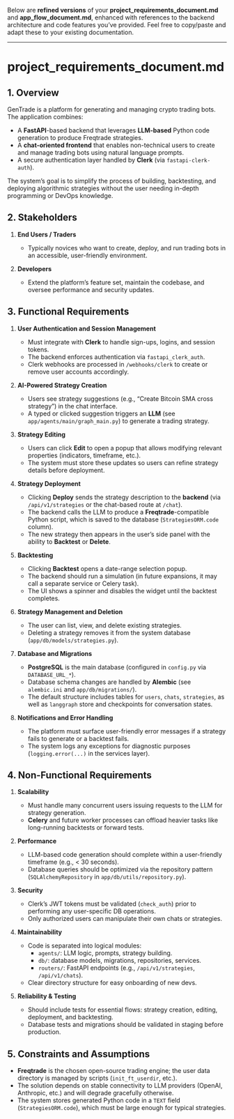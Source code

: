 Below are **refined versions** of your **project_requirements_document.md** and **app_flow_document.md**, enhanced with references to the backend architecture and code features you’ve provided. Feel free to copy/paste and adapt these to your existing documentation.

---

# project_requirements_document.md

## 1. Overview

GenTrade is a platform for generating and managing crypto trading bots. The application combines:

- A **FastAPI**-based backend that leverages **LLM-based** Python code generation to produce Freqtrade strategies.
- A **chat-oriented frontend** that enables non-technical users to create and manage trading bots using natural language prompts.
- A secure authentication layer handled by **Clerk** (via `fastapi-clerk-auth`).

The system’s goal is to simplify the process of building, backtesting, and deploying algorithmic strategies without the user needing in-depth programming or DevOps knowledge.

## 2. Stakeholders

1. **End Users / Traders**

   - Typically novices who want to create, deploy, and run trading bots in an accessible, user-friendly environment.

2. **Developers**
   - Extend the platform’s feature set, maintain the codebase, and oversee performance and security updates.

## 3. Functional Requirements

1. **User Authentication and Session Management**

   - Must integrate with **Clerk** to handle sign-ups, logins, and session tokens.
   - The backend enforces authentication via `fastapi_clerk_auth`.
   - Clerk webhooks are processed in `/webhooks/clerk` to create or remove user accounts accordingly.

2. **AI-Powered Strategy Creation**

   - Users see strategy suggestions (e.g., “Create Bitcoin SMA cross strategy”) in the chat interface.
   - A typed or clicked suggestion triggers an **LLM** (see `app/agents/main/graph_main.py`) to generate a trading strategy.

3. **Strategy Editing**

   - Users can click **Edit** to open a popup that allows modifying relevant properties (indicators, timeframe, etc.).
   - The system must store these updates so users can refine strategy details before deployment.

4. **Strategy Deployment**

   - Clicking **Deploy** sends the strategy description to the **backend** (via `/api/v1/strategies` or the chat-based route at `/chat`).
   - The backend calls the LLM to produce a **Freqtrade**-compatible Python script, which is saved to the database (`StrategiesORM.code` column).
   - The new strategy then appears in the user’s side panel with the ability to **Backtest** or **Delete**.

5. **Backtesting**

   - Clicking **Backtest** opens a date-range selection popup.
   - The backend should run a simulation (in future expansions, it may call a separate service or Celery task).
   - The UI shows a spinner and disables the widget until the backtest completes.

6. **Strategy Management and Deletion**

   - The user can list, view, and delete existing strategies.
   - Deleting a strategy removes it from the system database (`app/db/models/strategies.py`).

7. **Database and Migrations**

   - **PostgreSQL** is the main database (configured in `config.py` via `DATABASE_URL_*`).
   - Database schema changes are handled by **Alembic** (see `alembic.ini` and `app/db/migrations/`).
   - The default structure includes tables for `users`, `chats`, `strategies`, as well as `langgraph` store and checkpoints for conversation states.

8. **Notifications and Error Handling**
   - The platform must surface user-friendly error messages if a strategy fails to generate or a backtest fails.
   - The system logs any exceptions for diagnostic purposes (`logging.error(...)` in the services layer).

## 4. Non-Functional Requirements

1. **Scalability**

   - Must handle many concurrent users issuing requests to the LLM for strategy generation.
   - **Celery** and future worker processes can offload heavier tasks like long-running backtests or forward tests.

2. **Performance**

   - LLM-based code generation should complete within a user-friendly timeframe (e.g., < 30 seconds).
   - Database queries should be optimized via the repository pattern (`SQLAlchemyRepository` in `app/db/utils/repository.py`).

3. **Security**

   - Clerk’s JWT tokens must be validated (`check_auth`) prior to performing any user-specific DB operations.
   - Only authorized users can manipulate their own chats or strategies.

4. **Maintainability**

   - Code is separated into logical modules:
     - `agents/`: LLM logic, prompts, strategy building.
     - `db/`: database models, migrations, repositories, services.
     - `routers/`: FastAPI endpoints (e.g., `/api/v1/strategies`, `/api/v1/chats`).
   - Clear directory structure for easy onboarding of new devs.

5. **Reliability & Testing**
   - Should include tests for essential flows: strategy creation, editing, deployment, and backtesting.
   - Database tests and migrations should be validated in staging before production.

## 5. Constraints and Assumptions

- **Freqtrade** is the chosen open-source trading engine; the user data directory is managed by scripts (`init_ft_userdir`, etc.).
- The solution depends on stable connectivity to LLM providers (OpenAI, Anthropic, etc.) and will degrade gracefully otherwise.
- The system stores generated Python code in a `TEXT` field (`StrategiesORM.code`), which must be large enough for typical strategies.
